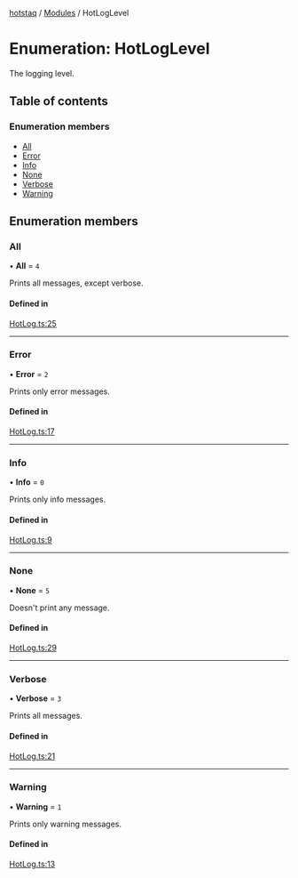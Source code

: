 [hotstaq](../README.md) / [Modules](../modules.md) / HotLogLevel

# Enumeration: HotLogLevel

The logging level.

## Table of contents

### Enumeration members

- [All](HotLogLevel.md#all)
- [Error](HotLogLevel.md#error)
- [Info](HotLogLevel.md#info)
- [None](HotLogLevel.md#none)
- [Verbose](HotLogLevel.md#verbose)
- [Warning](HotLogLevel.md#warning)

## Enumeration members

### All

• **All** = `4`

Prints all messages, except verbose.

#### Defined in

[HotLog.ts:25](https://github.com/OurFreeLight/HotStaq/blob/a27c8f4/src/HotLog.ts#L25)

___

### Error

• **Error** = `2`

Prints only error messages.

#### Defined in

[HotLog.ts:17](https://github.com/OurFreeLight/HotStaq/blob/a27c8f4/src/HotLog.ts#L17)

___

### Info

• **Info** = `0`

Prints only info messages.

#### Defined in

[HotLog.ts:9](https://github.com/OurFreeLight/HotStaq/blob/a27c8f4/src/HotLog.ts#L9)

___

### None

• **None** = `5`

Doesn't print any message.

#### Defined in

[HotLog.ts:29](https://github.com/OurFreeLight/HotStaq/blob/a27c8f4/src/HotLog.ts#L29)

___

### Verbose

• **Verbose** = `3`

Prints all messages.

#### Defined in

[HotLog.ts:21](https://github.com/OurFreeLight/HotStaq/blob/a27c8f4/src/HotLog.ts#L21)

___

### Warning

• **Warning** = `1`

Prints only warning messages.

#### Defined in

[HotLog.ts:13](https://github.com/OurFreeLight/HotStaq/blob/a27c8f4/src/HotLog.ts#L13)
